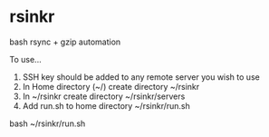 # rsinkr
bash rsync + gzip automation

To use...

1) SSH key should be added to any remote server you wish to use <br />
2) In Home directory (~/) create directory ~/rsinkr <br />
3) In ~/rsinkr create directory ~/rsinkr/servers <br />
4) Add run.sh to home directory ~/rsinkr/run.sh <br />

bash ~/rsinkr/run.sh 

